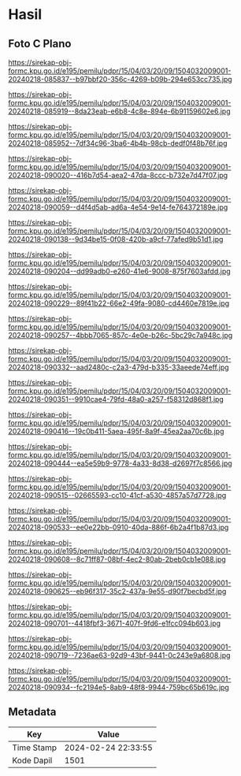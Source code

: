 # Hasil

## Foto C Plano

https://sirekap-obj-formc.kpu.go.id/e195/pemilu/pdpr/15/04/03/20/09/1504032009001-20240218-085837--b97bbf20-356c-4269-b09b-294e653cc735.jpg

https://sirekap-obj-formc.kpu.go.id/e195/pemilu/pdpr/15/04/03/20/09/1504032009001-20240218-085919--8da23eab-e6b8-4c8e-894e-6b91159602e6.jpg

https://sirekap-obj-formc.kpu.go.id/e195/pemilu/pdpr/15/04/03/20/09/1504032009001-20240218-085952--7df34c96-3ba6-4b4b-98cb-dedf0f48b76f.jpg

https://sirekap-obj-formc.kpu.go.id/e195/pemilu/pdpr/15/04/03/20/09/1504032009001-20240218-090020--416b7d54-aea2-47da-8ccc-b732e7d47f07.jpg

https://sirekap-obj-formc.kpu.go.id/e195/pemilu/pdpr/15/04/03/20/09/1504032009001-20240218-090059--d4f4d5ab-ad6a-4e54-9e14-fe764372189e.jpg

https://sirekap-obj-formc.kpu.go.id/e195/pemilu/pdpr/15/04/03/20/09/1504032009001-20240218-090138--9d34be15-0f08-420b-a9cf-77afed9b51d1.jpg

https://sirekap-obj-formc.kpu.go.id/e195/pemilu/pdpr/15/04/03/20/09/1504032009001-20240218-090204--dd99adb0-e260-41e6-9008-875f7603afdd.jpg

https://sirekap-obj-formc.kpu.go.id/e195/pemilu/pdpr/15/04/03/20/09/1504032009001-20240218-090229--89f41b22-66e2-49fa-9080-cd4460e7819e.jpg

https://sirekap-obj-formc.kpu.go.id/e195/pemilu/pdpr/15/04/03/20/09/1504032009001-20240218-090257--4bbb7065-857c-4e0e-b26c-5bc29c7a948c.jpg

https://sirekap-obj-formc.kpu.go.id/e195/pemilu/pdpr/15/04/03/20/09/1504032009001-20240218-090332--aad2480c-c2a3-479d-b335-33aeede74eff.jpg

https://sirekap-obj-formc.kpu.go.id/e195/pemilu/pdpr/15/04/03/20/09/1504032009001-20240218-090351--9910cae4-79fd-48a0-a257-f58312d868f1.jpg

https://sirekap-obj-formc.kpu.go.id/e195/pemilu/pdpr/15/04/03/20/09/1504032009001-20240218-090416--19c0b411-5aea-495f-8a9f-45ea2aa70c6b.jpg

https://sirekap-obj-formc.kpu.go.id/e195/pemilu/pdpr/15/04/03/20/09/1504032009001-20240218-090444--ea5e59b9-9778-4a33-8d38-d2697f7c8566.jpg

https://sirekap-obj-formc.kpu.go.id/e195/pemilu/pdpr/15/04/03/20/09/1504032009001-20240218-090515--02665593-cc10-41cf-a530-4857a57d7728.jpg

https://sirekap-obj-formc.kpu.go.id/e195/pemilu/pdpr/15/04/03/20/09/1504032009001-20240218-090533--ee0e22bb-0910-40da-886f-6b2a4f1b87d3.jpg

https://sirekap-obj-formc.kpu.go.id/e195/pemilu/pdpr/15/04/03/20/09/1504032009001-20240218-090608--8c71ff87-08bf-4ec2-80ab-2beb0cb1e088.jpg

https://sirekap-obj-formc.kpu.go.id/e195/pemilu/pdpr/15/04/03/20/09/1504032009001-20240218-090625--eb96f317-35c2-437a-9e55-d90f7becbd5f.jpg

https://sirekap-obj-formc.kpu.go.id/e195/pemilu/pdpr/15/04/03/20/09/1504032009001-20240218-090701--4418fbf3-3671-407f-9fd6-e1fcc094b603.jpg

https://sirekap-obj-formc.kpu.go.id/e195/pemilu/pdpr/15/04/03/20/09/1504032009001-20240218-090719--7236ae63-92d9-43bf-9441-0c243e9a6808.jpg

https://sirekap-obj-formc.kpu.go.id/e195/pemilu/pdpr/15/04/03/20/09/1504032009001-20240218-090934--fc2194e5-8ab9-48f8-9944-759bc65b619c.jpg


## Metadata

| Key        | Value               |
| ---------- | ------------------- |
| Time Stamp | 2024-02-24 22:33:55 |
| Kode Dapil | 1501                |




